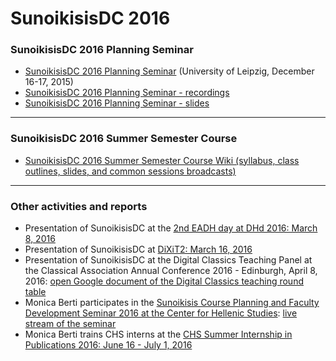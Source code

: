 # SunoikisisDC 2016

### SunoikisisDC 2016 Planning Seminar
* [SunoikisisDC 2016 Planning Seminar](http://www.dh.uni-leipzig.de/wo/sunoikisisdc-2016/) (University of Leipzig, December 16-17, 2015)
* [SunoikisisDC 2016 Planning Seminar - recordings](https://github.com/SunoikisisDC/SunoikisisDC-2016/wiki/SunoikisisDC-2016-Planning-Seminar---recordings)
* [SunoikisisDC 2016 Planning Seminar - slides](https://github.com/SunoikisisDC/SunoikisisDC-2016/wiki/SunoikisisDC-2016-Planning-Seminar---slides)

***
### SunoikisisDC 2016 Summer Semester Course
* [SunoikisisDC 2016 Summer Semester Course Wiki (syllabus, class outlines, slides, and common sessions broadcasts)](https://github.com/SunoikisisDC/SunoikisisDC-2016/wiki)

***
### Other activities and reports
* Presentation of SunoikisisDC at the [2nd EADH day at DHd 2016: March 8, 2016](http://www.dhd2016.de/EADH%20day%20programme)
* Presentation of SunoikisisDC at [DiXiT2: March 16, 2016](http://dixit.uni-koeln.de/convention-2-abstracts/#berti)
* Presentation of SunoikisisDC at the Digital Classics Teaching Panel at the Classical Association Annual Conference 2016 - Edinburgh, April 8, 2016: [open Google document of the Digital Classics teaching round table](https://docs.google.com/document/d/1QJFHr5K83RBxiFejtIFOvoM3C2PbFbOiQt3YWsK4mmU/edit?ts=570771c6)
* Monica Berti participates in the [Sunoikisis Course Planning and Faculty Development Seminar 2016 at the Center for Hellenic Studies](http://wp.chs.harvard.edu/sunoikisis/faculty/faculty-seminars/): [live stream of the seminar](http://media.video.harvard.edu/core/live/harvard-chs-live.html)
* Monica Berti trains CHS interns at the [CHS Summer Internship in Publications 2016: June 16 - July 1, 2016](http://kleos.chs.harvard.edu/?p=6289)
